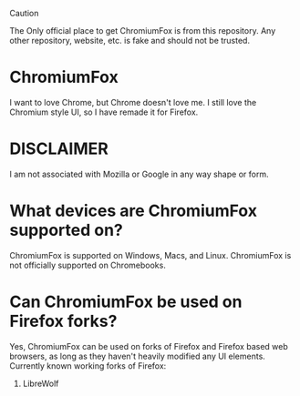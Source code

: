> [!CAUTION]
> The Only official place to get ChromiumFox is from this repository. Any other repository, website, etc. is fake and should not be trusted.

# ChromiumFox
I want to love Chrome, but Chrome doesn't love me. I still love the Chromium style UI, so I have remade it for Firefox.

# DISCLAIMER
I am not associated with Mozilla or Google in any way shape or form.

# What devices are ChromiumFox supported on?
ChromiumFox is supported on Windows, Macs, and Linux. ChromiumFox is not officially supported on Chromebooks.

# Can ChromiumFox be used on Firefox forks?
Yes, ChromiumFox can be used on forks of Firefox and Firefox based web browsers, as long as they haven't heavily modified any UI elements.
Currently known working forks of Firefox:
1. LibreWolf

